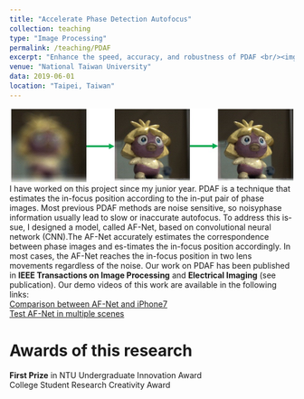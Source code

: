 ```yaml
---
title: "Accelerate Phase Detection Autofocus"
collection: teaching
type: "Image Processing"
permalink: /teaching/PDAF
excerpt: "Enhance the speed, accuracy, and robustness of PDAF <br/><img src='/images/PDAF.jpg' width='600' >"
venue: "National Taiwan University"
data: 2019-06-01
location: "Taipei, Taiwan"
---
```

<img src='/images/PDAF.jpg' width='600' > <br/>
I have worked on this project since my junior year. PDAF is a technique that estimates the in-focus position according to the in-put pair of phase images. Most previous PDAF methods are noise sensitive, so noisyphase information usually lead to slow or inaccurate autofocus.  To address this is-sue, I designed a model, called AF-Net, based on convolutional neural network (CNN).The AF-Net accurately estimates the correspondence between phase images and es-timates the in-focus position accordingly. In most cases, the AF-Net reaches the in-focus position in two lens movements regardless of the noise. Our work on PDAF has been published in **IEEE Transactions on Image Processing** and **Electrical Imaging** (see publication). Our demo videos of this work are available in the following links: <br/>
[Comparison between AF-Net and iPhone7](https://www.youtube.com/watch?v=ApXMDT774aA) <br/>
[Test AF-Net in multiple scenes](https://www.youtube.com/watch?v=9_BJ8C9Q8_k) <br/>



Awards of this research
======
**First Prize** in NTU Undergraduate Innovation Award <br/>
College Student Research Creativity Award
